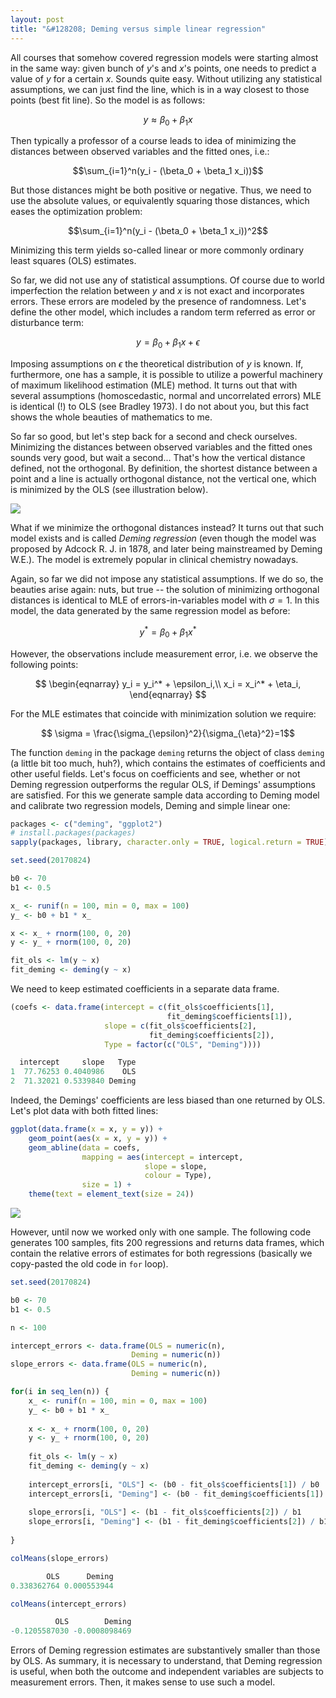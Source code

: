 ```yaml
---
layout: post
title: "&#128208; Deming versus simple linear regression"
---
```


All courses that somehow covered regression models were starting almost in the same way: given bunch of $y$'s and $x$'s points, one needs to predict a value of $y$ for a certain $x$. Sounds quite easy. Without utilizing any statistical assumptions, we can just find the line, which is in a way closest to those points (best fit line). So the model is as follows:

$$y \approx \beta_0 + \beta_1 x$$

Then typically a professor of a course leads to idea of minimizing the distances between observed variables and the fitted ones, i.e.:

$$\sum_{i=1}^n(y_i - (\beta_0 + \beta_1 x_i))$$

But those distances might be both positive or negative. Thus, we need to use the absolute values, or equivalently squaring those distances, which eases the optimization problem:

$$\sum_{i=1}^n(y_i - (\beta_0 + \beta_1 x_i))^2$$

Minimizing this term yields so-called linear or more commonly ordinary least squares (OLS) estimates.

So far, we did not use any of statistical assumptions. Of course due to world imperfection the relation between $y$ and $x$ is not exact and incorporates errors. These errors are modeled by the presence of randomness. Let's define the other model, which includes a random term referred as error or disturbance term: 

$$y = \beta_0 + \beta_1 x + \epsilon$$

Imposing assumptions on $\epsilon$ the theoretical distribution of $y$ is known. If, furthermore, one has a sample, it is possible to utilize a powerful machinery of maximum likelihood estimation (MLE) method. It turns out that with several assumptions (homoscedastic, normal and uncorrelated errors) MLE is identical (!) to OLS (see Bradley 1973). I do not about you, but this fact shows the whole beauties of mathematics to me.

So far so good, but let's step back for a second and check ourselves. Minimizing the distances between observed variables and the fitted ones sounds very good, but wait a second... That's how the vertical distance defined, not the orthogonal. By definition, the shortest distance between a point and a line is actually orthogonal distance, not the vertical one, which is minimized by the OLS (see illustration below).

![](https://irudnyts.github.io/images/posts/2017-08-24-technically-deming-versus-simple-linear-regression/v_vs_o.png)

What if we minimize the orthogonal distances instead? It turns out that such model exists and is called *Deming regression* (even though the model was proposed by Adcock R. J. in 1878, and later being mainstreamed by Deming W.E.). The model is extremely popular in clinical chemistry nowadays.

Again, so far we did not impose any statistical assumptions. If we do so, the beauties arise again: nuts, but true -- the solution of minimizing orthogonal distances is identical to MLE of errors-in-variables model with $\sigma = 1$. In this model, the data generated by the same regression model as before: 

$$y^* = \beta_0 + \beta_1 x^*$$

However, the observations include measurement error, i.e. we observe the following points:

$$
\begin{eqnarray}
y_i = y_i^* + \epsilon_i,\\
x_i = x_i^* + \eta_i,
\end{eqnarray}
$$

For the MLE estimates that coincide with minimization solution we require: 

$$ \sigma = \frac{\sigma_{\epsilon}^2}{\sigma_{\eta}^2}=1$$

The function `deming` in the package `deming` returns the object of class `deming` (a little bit too much, huh?), which contains the estimates of coefficients and other useful fields. Let's focus on coefficients and see, whether or not Deming regression outperforms the regular OLS, if Demings' assumptions are satisfied. For this we generate sample data according to Deming model and calibrate two regression models, Deming and simple linear one:

```r
packages <- c("deming", "ggplot2")
# install.packages(packages)
sapply(packages, library, character.only = TRUE, logical.return = TRUE)

set.seed(20170824)

b0 <- 70
b1 <- 0.5

x_ <- runif(n = 100, min = 0, max = 100)
y_ <- b0 + b1 * x_

x <- x_ + rnorm(100, 0, 20)
y <- y_ + rnorm(100, 0, 20)

fit_ols <- lm(y ~ x)
fit_deming <- deming(y ~ x)
```
We need to keep estimated coefficients in a separate data frame.

```r
(coefs <- data.frame(intercept = c(fit_ols$coefficients[1], 
                                   fit_deming$coefficients[1]),
                     slope = c(fit_ols$coefficients[2],
                               fit_deming$coefficients[2]),
                     Type = factor(c("OLS", "Deming"))))
```
```r
  intercept     slope   Type
1  77.76253 0.4040986    OLS
2  71.32021 0.5339840 Deming
```

Indeed, the Demings' coefficients are less biased than one returned by OLS. Let's plot data with both fitted lines:

```r
ggplot(data.frame(x = x, y = y)) + 
    geom_point(aes(x = x, y = y)) + 
    geom_abline(data = coefs,
                mapping = aes(intercept = intercept,
                              slope = slope, 
                              colour = Type),
                size = 1) + 
    theme(text = element_text(size = 24))
```

![](https://irudnyts.github.io/images/posts/2017-08-24-technically-deming-versus-simple-linear-regression/ols_vs_deming.png)

However, until now we worked only with one sample. The following code generates $100$ samples, fits $200$ regressions and returns data frames, which contain the relative errors of estimates for both regressions (basically we copy-pasted the old code in `for` loop).

```r
set.seed(20170824)

b0 <- 70
b1 <- 0.5

n <- 100

intercept_errors <- data.frame(OLS = numeric(n),
                           Deming = numeric(n))
slope_errors <- data.frame(OLS = numeric(n),
                           Deming = numeric(n))

for(i in seq_len(n)) {
    x_ <- runif(n = 100, min = 0, max = 100)
    y_ <- b0 + b1 * x_
    
    x <- x_ + rnorm(100, 0, 20)
    y <- y_ + rnorm(100, 0, 20)
    
    fit_ols <- lm(y ~ x)
    fit_deming <- deming(y ~ x)
    
    intercept_errors[i, "OLS"] <- (b0 - fit_ols$coefficients[1]) / b0
    intercept_errors[i, "Deming"] <- (b0 - fit_deming$coefficients[1]) / b0
    
    slope_errors[i, "OLS"] <- (b1 - fit_ols$coefficients[2]) / b1
    slope_errors[i, "Deming"] <- (b1 - fit_deming$coefficients[2]) / b1
    
}

colMeans(slope_errors)
```

```r
        OLS      Deming 
0.338362764 0.000553944 
```

```r
colMeans(intercept_errors)
```

```r
          OLS        Deming 
-0.1205587030 -0.0008098469
```

Errors of Deming regression estimates are substantively smaller than those by OLS. As summary, it is necessary to understand, that Deming regression is useful, when both the outcome and independent variables are subjects to measurement errors. Then, it makes sense to use such a model.
